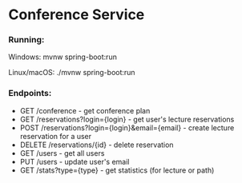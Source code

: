 # Conference Service

### Running:

Windows: mvnw spring-boot:run

Linux/macOS: ./mvnw spring-boot:run

### Endpoints:

- GET /conference - get conference plan
- GET /reservations?login={login} - get user's lecture reservations
- POST /reservations?login={login}&email={email} - create lecture reservation for a user
- DELETE /reservations/{id} - delete reservation
- GET /users - get all users
- PUT /users - update user's email
- GET /stats?type={type} - get statistics (for lecture or path)
